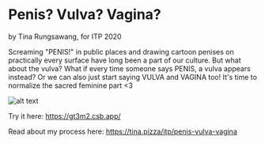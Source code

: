 # Penis? Vulva? Vagina?
by Tina Rungsawang, for ITP 2020

Screaming "PENIS!" in public places and drawing cartoon penises on practically every surface have long been a part of our culture. But what about the vulva? What if every time someone says PENIS, a vulva appears instead? Or we can also just start saying VULVA and VAGINA too! It's time to normalize the sacred feminine part <3

![alt text](https://static1.squarespace.com/static/59eefbef8c56a85dc3905f39/t/5faf39fc44e8212553ee2458/1605319177330/Screen+Shot+2563-11-13+at+20.58.04.png?format=1000w)

Try it here: https://gt3m2.csb.app/

Read about my process here: https://tina.pizza/itp/penis-vulva-vagina

